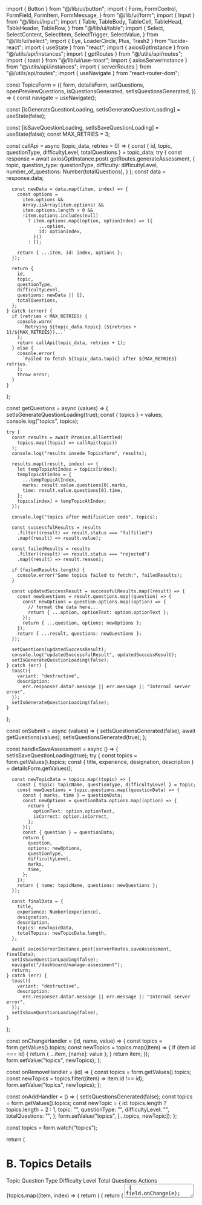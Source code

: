 import { Button } from "@/lib/ui/button";
import {
Form,
FormControl,
FormField,
FormItem,
FormMessage,
} from "@/lib/ui/form";
import { Input } from "@/lib/ui/input";
import {
Table,
TableBody,
TableCell,
TableHead,
TableHeader,
TableRow,
} from "@/lib/ui/table";
import {
Select,
SelectContent,
SelectItem,
SelectTrigger,
SelectValue,
} from "@/lib/ui/select";
import { Eye, LoaderCircle, Plus, Trash2 } from "lucide-react";
import { useState } from "react";
import { axiosGptInstance } from "@/utils/api/instances";
import { gptRoutes } from "@/utils/api/routes";
import { toast } from "@/lib/ui/use-toast";
import { axiosServerInstance } from "@/utils/api/instances";
import { serverRoutes } from "@/utils/api/routes";
import { useNavigate } from "react-router-dom";

const TopicsForm = ({
form,
detailsForm,
setQuestions,
openPreviewQuestions,
isQuestionsGenerated,
setIsQuestionsGenerated,
}) => {
const navigate = useNavigate();

const [isGenerateQuestionLoading, setIsGenerateQuestionLoading] =
useState(false);

const [isSaveQuestionLoading, setIsSaveQuestionLoading] = useState(false);
const MAX_RETRIES = 3;

const callApi = async (topic_data, retries = 0) => {
const { id, topic, questionType, difficultyLevel, totalQuestions } =
topic_data;
try {
const response = await axiosGptInstance.post(
gptRoutes.generateAssessment,
{
topic,
question_type: questionType,
difficulty: difficultyLevel,
number_of_questions: Number(totalQuestions),
}
);
const data = response.data;

      const newData = data.map((item, index) => {
        const options =
          item.options &&
          Array.isArray(item.options) &&
          item.options.length > 0 &&
          !item.options.includes(null)
            ? item.options.map((option, optionIndex) => ({
                ...option,
                id: optionIndex,
              }))
            : [];

        return { ...item, id: index, options };
      });

      return {
        id,
        topic,
        questionType,
        difficultyLevel,
        questions: newData || [],
        totalQuestions,
      };
    } catch (error) {
      if (retries < MAX_RETRIES) {
        console.warn(
          `Retrying ${topic_data.topic} (${retries + 1}/${MAX_RETRIES})...`
        );
        return callApi(topic_data, retries + 1);
      } else {
        console.error(
          `Failed to fetch ${topic_data.topic} after ${MAX_RETRIES} retries.`
        );
        throw error;
      }
    }

};

const getQuestions = async (values) => {
setIsGenerateQuestionLoading(true);
const { topics } = values;
console.log("topics", topics);

    try {
      const results = await Promise.allSettled(
        topics.map((topic) => callApi(topic))
      );
      console.log("results insede Topicsform", results);

      results.map((result, index) => {
        let tempTopicAtIndex = topics[index];
        tempTopicAtIndex = {
          ...tempTopicAtIndex,
          marks: result.value.questions[0].marks,
          time: result.value.questions[0].time,
        };
        topics[index] = tempTopicAtIndex;
      });

      console.log("topics after modification code", topics);

      const successfulResults = results
        .filter((result) => result.status === "fulfilled")
        .map((result) => result.value);

      const failedResults = results
        .filter((result) => result.status === "rejected")
        .map((result) => result.reason);

      if (failedResults.length) {
        console.error("Some topics failed to fetch:", failedResults);
      }

      const updatedSuccessResult = successfulResults.map((result) => {
        const newQuestions = result.questions.map((question) => {
          const newOptions = question.options.map((option) => {
            // format the data here...
            return { ...option, optionText: option.optionText };
          });
          return { ...question, options: newOptions };
        });
        return { ...result, questions: newQuestions };
      });

      setQuestions(updatedSuccessResult);
      console.log("updatedSuccessfulResult", updatedSuccessResult);
      setIsGenerateQuestionLoading(false);
    } catch (err) {
      toast({
        variant: "destructive",
        description:
          err.response?.data?.message || err.message || "Internal server error",
      });
      setIsGenerateQuestionLoading(false);
    }

};

const onSubmit = async (values) => {
setIsQuestionsGenerated(false);
await getQuestions(values);
setIsQuestionsGenerated(true);
};

const handleSaveAssessment = async () => {
setIsSaveQuestionLoading(true);
try {
const topics = form.getValues().topics;
const { title, experience, designation, description } =
detailsForm.getValues();

      const newTopicData = topics.map((topic) => {
        const { topic: topicName, questionType, difficultyLevel } = topic;
        const newQuestions = topic.questions.map((questionData) => {
          const { marks, time } = questionData;
          const newOptions = questionData.options.map((option) => {
            return {
              optionText: option.optionText,
              isCorrect: option.isCorrect,
            };
          });
          const { question } = questionData;
          return {
            question,
            options: newOptions,
            questionType,
            difficultyLevel,
            marks,
            time,
          };
        });
        return { name: topicName, questions: newQuestions };
      });

      const finalData = {
        title,
        experience: Number(experience),
        designation,
        description,
        topics: newTopicData,
        totalTopics: newTopicData.length,
      };

      await axiosServerInstance.post(serverRoutes.saveAssessment, finalData);
      setIsSaveQuestionLoading(false);
      navigate("/dashboard/manage-assessment");
      return;
    } catch (err) {
      toast({
        variant: "destructive",
        description:
          err.response?.data?.message || err.message || "Internal server error",
      });
      setIsSaveQuestionLoading(false);
    }

};

const onChangeHandler = (id, name, value) => {
const topics = form.getValues().topics;
const newTopics = topics.map((item) => {
if (item.id === id) {
return { ...item, [name]: value };
}
return item;
});
form.setValue("topics", newTopics);
};

const onRemoveHandler = (id) => {
const topics = form.getValues().topics;
const newTopics = topics.filter((item) => item.id !== id);
form.setValue("topics", newTopics);
};

const onAddHandler = () => {
setIsQuestionsGenerated(false);
const topics = form.getValues().topics;
const newTopic = {
id: topics.length ? topics.length + 2 : 1,
topic: "",
questionType: "",
difficultyLevel: "",
totalQuestions: "",
};
form.setValue("topics", [...topics, newTopic]);
};

const topics = form.watch("topics");

return (

<div className="flex flex-col gap-5 p-5 bg-white border border-dashed rounded-lg">
<h1 className="font-semibold">B. Topics Details</h1>
<Form {...form}>
<form onSubmit={form.handleSubmit(onSubmit)} className="space-y-8">
<Table className="bg-white">
<TableHeader>
<TableRow>
<TableHead>Topic</TableHead>
<TableHead className="w-[200px]">Question Type</TableHead>
<TableHead className="w-[200px]">Difficulty Level</TableHead>
<TableHead className="w-[150px]">Total Questions</TableHead>
<TableHead className="w-[100px] text-center">Actions</TableHead>
</TableRow>
</TableHeader>
<TableBody>
{topics.map((item, index) => {
return (
<TableRow key={item.id}>
<TableCell className="font-medium">
<FormField
name={`topics[${index}].topic`}
control={form.control}
defaultValue={item.topic}
render={({ field }) => {
return (
<FormItem>
<FormControl>
<textarea
{...field}
value={field.value}
placeholder="Enter Topics"
className="ring-0 w-[100%] h-full outline-none border-none resize-none overflow-hidden"
onChange={(e) => {
field.onChange(e);
onChangeHandler(
item.id,
"topic",
e.target.value
);
}}
rows={3} // Number of rows can be adjusted based on preference
style={{
                                    whiteSpace: "pre-wrap",
                                    wordWrap: "break-word",
                                  }}
/>
</FormControl>
<FormMessage />
</FormItem>
);
}}
/>
</TableCell>
<TableCell className="font-medium">
<FormField
name={`topics[${index}].questionType`}
control={form.control}
defaultValue={item?.questionType}
render={({ field }) => {
return (
<FormItem>
<FormControl>
<Select
value={field.value}
className="ring-0 outline-none border-none"
onValueChange={(e) => {
field.onChange(e);
onChangeHandler(item.id, "questionType", e);
}} >
<SelectTrigger>
<SelectValue placeholder="Select option" />
</SelectTrigger>
<SelectContent>
<SelectItem value="subjective">
Subjective
</SelectItem>
<SelectItem value="mcq">MCQ</SelectItem>
</SelectContent>
</Select>
</FormControl>
<FormMessage />
</FormItem>
);
}}
/>
</TableCell>
<TableCell className="font-medium">
<FormField
name={`topics[${index}].difficultyLevel`}
control={form.control}
defaultValue={item?.difficultyLevel}
render={({ field }) => {
return (
<FormItem>
<FormControl>
<Select
value={field.value}
className="ring-0 outline-none border-none"
onValueChange={(e) => {
field.onChange(e);
onChangeHandler(
item.id,
"difficultyLevel",
e
);
}} >
<SelectTrigger>
<SelectValue placeholder="Select option" />
</SelectTrigger>
<SelectContent>
<SelectItem value="easy">Easy</SelectItem>
<SelectItem value="medium">
Medium
</SelectItem>
<SelectItem value="hard">Hard</SelectItem>
</SelectContent>
</Select>
</FormControl>
<FormMessage />
</FormItem>
);
}}
/>
</TableCell>
<TableCell className="font-medium">
<FormField
name={`topics[${index}].totalQuestions`}
control={form.control}
defaultValue={item?.totalQuestions}
render={({ field }) => {
return (
<FormItem>
<FormControl>
<Select
value={field.value}
className="ring-0 outline-none border-none"
onValueChange={(e) => {
field.onChange(e);
onChangeHandler(
item.id,
"totalQuestions",
e
);
}} >
<SelectTrigger>
<SelectValue placeholder="Select option" />
</SelectTrigger>
<SelectContent>
<SelectItem value="1">1</SelectItem>
<SelectItem value="2">2</SelectItem>
<SelectItem value="3">3</SelectItem>
<SelectItem value="4">4</SelectItem>
<SelectItem value="5">5</SelectItem>
<SelectItem value="6">6</SelectItem>
<SelectItem value="7">7</SelectItem>
<SelectItem value="8">8</SelectItem>
<SelectItem value="9">9</SelectItem>
<SelectItem value="10">10</SelectItem>
</SelectContent>
</Select>
</FormControl>
<FormMessage />
</FormItem>
);
}}
/>
</TableCell>
<TableCell className="text-center">
<Button
type="button"
variant="ghost"
size="icon"
className="h-8 w-8 p-1"
onClick={() => openPreviewQuestions(item.id)}
disabled={!isQuestionsGenerated} >
<Eye size="16" />
</Button>
<Button
type="button"
variant="ghost"
size="icon"
className="h-8 w-8 p-1"
onClick={() => onRemoveHandler(item.id)} >
<Trash2 size="16" />
</Button>
</TableCell>
</TableRow>
);
})}
<TableRow>
<TableCell></TableCell>
<TableCell></TableCell>
<TableCell></TableCell>
<TableCell></TableCell>
<TableCell className="text-center">
<Button
                    className="h-8 w-8 p-1"
                    onClick={onAddHandler}
                    variant="outline"
                  >
<Plus size="16" />
</Button>
</TableCell>
</TableRow>
</TableBody>
</Table>
<div className="flex items-center gap-3">
<Button variant="secondary" type="submit">
{isGenerateQuestionLoading ? (
<LoaderCircle className="animate-spin" />
) : (
"Generate Questions"
)}
</Button>
{isQuestionsGenerated && (
<Button
                type="button"
                variant="outline"
                onClick={handleSaveAssessment}
              >
{isSaveQuestionLoading ? (
<LoaderCircle className="animate-spin" />
) : (
"Save Assessment"
)}
</Button>
)}
</div>
</form>
</Form>
</div>
);
};

export default TopicsForm;
